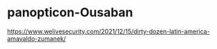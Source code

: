 # panopticon-Ousaban

https://www.welivesecurity.com/2021/12/15/dirty-dozen-latin-america-amavaldo-zumanek/
